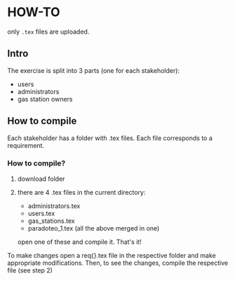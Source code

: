# HOW-TO

only `.tex` files are uploaded.

## Intro

The exercise is split into 3 parts (one for each stakeholder):

- users
- administrators
- gas station owners

## How to compile

Each stakeholder has a folder with .tex files. Each file corresponds to a requirement.

### How to compile?

1. download folder

2. there are 4 .tex files in the current directory:

   - administrators.tex
   - users.tex
   - gas_stations.tex
   - paradoteo_1.tex (all the above merged in one)

   open one of these and compile it. That's it!

To make changes open a req{}.tex file in the respective folder and make appropriate modifications. Then, to see the changes, compile the respective file (see step 2)